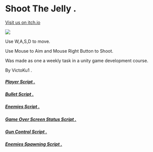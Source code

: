 # Shoot The Jelly .
[Visit us on itch.io](https://victoku1.itch.io/shoot-the-jelly)


[![](http://img.youtube.com/vi/PdxK3ZKx26w/0.jpg)](http://www.youtube.com/watch?v=PdxK3ZKx26w "Shoot The Jelly")


Use W,A,S,D to move.

Use Mouse to Aim and Mouse Right Button to Shoot.

Was made as one a weekly task in a unity game development course.

By VictoKu1 .

##### [Player Script .](https://github.com/VictoKu1/HWEx4/blob/main/Assets/Scripts/BasicMovement.cs)
##### [Bullet Script .](https://github.com/VictoKu1/HWEx4/blob/main/Assets/Scripts/BasicMovement.cs)
##### [Enemies Script .](https://github.com/VictoKu1/HWEx4/blob/main/Assets/Scripts/EnemyController.cs)
##### [Game Over Screen Status Script .](https://github.com/VictoKu1/HWEx4/blob/main/Assets/Scripts/GameOverScreen.cs)
##### [Gun Control Script .](https://github.com/VictoKu1/HWEx4/blob/main/Assets/Scripts/GunController.cs)
##### [Enemies Spawning Script .](https://github.com/VictoKu1/HWEx4/blob/main/Assets/Scripts/SpawnManager.cs)
